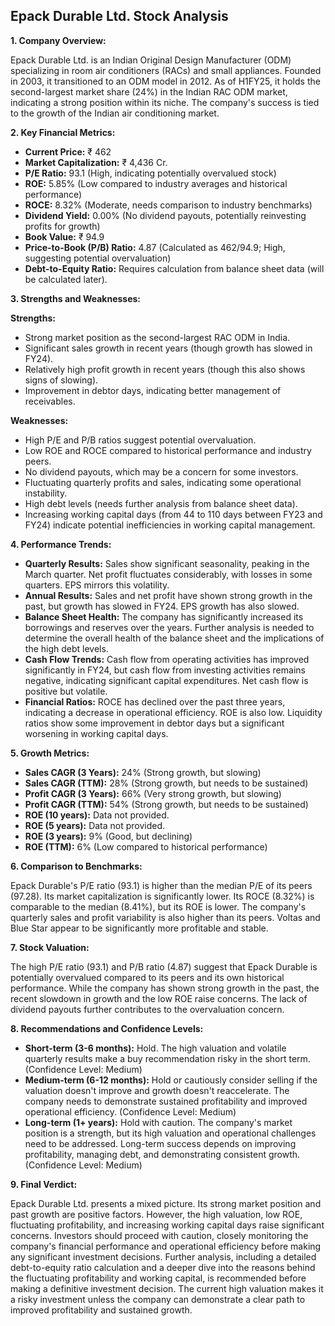 ## Epack Durable Ltd. Stock Analysis

**1. Company Overview:**

Epack Durable Ltd. is an Indian Original Design Manufacturer (ODM) specializing in room air conditioners (RACs) and small appliances. Founded in 2003, it transitioned to an ODM model in 2012.  As of H1FY25, it holds the second-largest market share (24%) in the Indian RAC ODM market, indicating a strong position within its niche.  The company's success is tied to the growth of the Indian air conditioning market.

**2. Key Financial Metrics:**

* **Current Price:** ₹ 462
* **Market Capitalization:** ₹ 4,436 Cr.
* **P/E Ratio:** 93.1 (High, indicating potentially overvalued stock)
* **ROE:** 5.85% (Low compared to industry averages and historical performance)
* **ROCE:** 8.32% (Moderate, needs comparison to industry benchmarks)
* **Dividend Yield:** 0.00% (No dividend payouts, potentially reinvesting profits for growth)
* **Book Value:** ₹ 94.9
* **Price-to-Book (P/B) Ratio:** 4.87 (Calculated as 462/94.9; High, suggesting potential overvaluation)
* **Debt-to-Equity Ratio:**  Requires calculation from balance sheet data (will be calculated later).


**3. Strengths and Weaknesses:**

**Strengths:**

* Strong market position as the second-largest RAC ODM in India.
* Significant sales growth in recent years (though growth has slowed in FY24).
* Relatively high profit growth in recent years (though this also shows signs of slowing).
* Improvement in debtor days, indicating better management of receivables.

**Weaknesses:**

* High P/E and P/B ratios suggest potential overvaluation.
* Low ROE and ROCE compared to historical performance and industry peers.
* No dividend payouts, which may be a concern for some investors.
* Fluctuating quarterly profits and sales, indicating some operational instability.
* High debt levels (needs further analysis from balance sheet data).
* Increasing working capital days (from 44 to 110 days between FY23 and FY24) indicate potential inefficiencies in working capital management.


**4. Performance Trends:**

* **Quarterly Results:** Sales show significant seasonality, peaking in the March quarter.  Net profit fluctuates considerably, with losses in some quarters. EPS mirrors this volatility.
* **Annual Results:** Sales and net profit have shown strong growth in the past, but growth has slowed in FY24.  EPS growth has also slowed.
* **Balance Sheet Health:**  The company has significantly increased its borrowings and reserves over the years.  Further analysis is needed to determine the overall health of the balance sheet and the implications of the high debt levels.
* **Cash Flow Trends:** Cash flow from operating activities has improved significantly in FY24, but cash flow from investing activities remains negative, indicating significant capital expenditures.  Net cash flow is positive but volatile.
* **Financial Ratios:**  ROCE has declined over the past three years, indicating a decrease in operational efficiency. ROE is also low.  Liquidity ratios show some improvement in debtor days but a significant worsening in working capital days.


**5. Growth Metrics:**

* **Sales CAGR (3 Years):** 24% (Strong growth, but slowing)
* **Sales CAGR (TTM):** 28% (Strong growth, but needs to be sustained)
* **Profit CAGR (3 Years):** 66% (Very strong growth, but slowing)
* **Profit CAGR (TTM):** 54% (Strong growth, but needs to be sustained)
* **ROE (10 years):** Data not provided.
* **ROE (5 years):** Data not provided.
* **ROE (3 years):** 9% (Good, but declining)
* **ROE (TTM):** 6% (Low compared to historical performance)


**6. Comparison to Benchmarks:**

Epack Durable's P/E ratio (93.1) is higher than the median P/E of its peers (97.28).  Its market capitalization is significantly lower.  Its ROCE (8.32%) is comparable to the median (8.41%), but its ROE is lower.  The company's quarterly sales and profit variability is also higher than its peers.  Voltas and Blue Star appear to be significantly more profitable and stable.


**7. Stock Valuation:**

The high P/E ratio (93.1) and P/B ratio (4.87) suggest that Epack Durable is potentially overvalued compared to its peers and its own historical performance.  While the company has shown strong growth in the past, the recent slowdown in growth and the low ROE raise concerns.  The lack of dividend payouts further contributes to the overvaluation concern.


**8. Recommendations and Confidence Levels:**

* **Short-term (3-6 months):** Hold.  The high valuation and volatile quarterly results make a buy recommendation risky in the short term.  (Confidence Level: Medium)
* **Medium-term (6-12 months):** Hold or cautiously consider selling if the valuation doesn't improve and growth doesn't reaccelerate.  The company needs to demonstrate sustained profitability and improved operational efficiency. (Confidence Level: Medium)
* **Long-term (1+ years):**  Hold with caution.  The company's market position is a strength, but its high valuation and operational challenges need to be addressed.  Long-term success depends on improving profitability, managing debt, and demonstrating consistent growth. (Confidence Level: Medium)


**9. Final Verdict:**

Epack Durable Ltd. presents a mixed picture.  Its strong market position and past growth are positive factors. However, the high valuation, low ROE, fluctuating profitability, and increasing working capital days raise significant concerns.  Investors should proceed with caution, closely monitoring the company's financial performance and operational efficiency before making any significant investment decisions.  Further analysis, including a detailed debt-to-equity ratio calculation and a deeper dive into the reasons behind the fluctuating profitability and working capital, is recommended before making a definitive investment decision.  The current high valuation makes it a risky investment unless the company can demonstrate a clear path to improved profitability and sustained growth.
